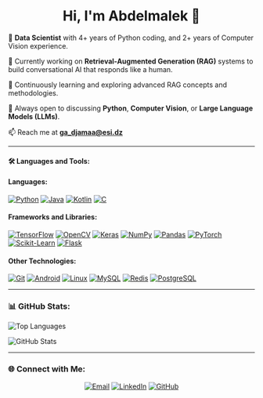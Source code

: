 <h1 align="center">Hi, I'm Abdelmalek 👋</h1>

<p align="left">
  💼 <b>Data Scientist</b> with 4+ years of Python coding, and 2+ years of Computer Vision experience.<br>
  
  🔭 Currently working on <b>Retrieval-Augmented Generation (RAG)</b> systems to build conversational AI that responds like a human.<br>
  
  🌱 Continuously learning and exploring advanced RAG concepts and methodologies.<br>
  
  💬 Always open to discussing <b>Python</b>, <b>Computer Vision</b>, or <b>Large Language Models (LLMs)</b>.<br>
  
  📫 Reach me at **ga_djamaa@esi.dz**
</p>

---

#### 🛠️ Languages and Tools:

#### Languages:
<p align="left">
  <a href="https://www.python.org/"><img alt="Python" src="https://img.shields.io/badge/Python-14354C.svg?logo=python&logoColor=white"></a>
  <a href="https://www.java.com/"><img alt="Java" src="https://img.shields.io/badge/Java-007396.svg?logo=openjdk&logoColor=white"></a>
  <a href="https://kotlinlang.org/"><img alt="Kotlin" src="https://img.shields.io/badge/Kotlin-0095D5.svg?logo=kotlin&logoColor=white"></a>
  <a href="https://en.wikipedia.org/wiki/C_(programming_language)"><img alt="C" src="https://img.shields.io/badge/C-A8B9CC.svg?logo=c&logoColor=white"></a>
</p>

#### Frameworks and Libraries:
<p align="left">
  <a href="https://www.tensorflow.org/"><img alt="TensorFlow" src="https://img.shields.io/badge/TensorFlow-FF6F00.svg?logo=TensorFlow&logoColor=white"></a>
  <a href="https://opencv.org/"><img alt="OpenCV" src="https://img.shields.io/badge/OpenCV-5C3EE8.svg?logo=opencv&logoColor=white"></a>
  <a href="https://keras.io/"><img alt="Keras" src="https://img.shields.io/badge/Keras-D00000.svg?logo=Keras&logoColor=white"></a>
  <a href="https://numpy.org/"><img alt="NumPy" src="https://img.shields.io/badge/Numpy-013243.svg?logo=numpy&logoColor=white"></a>
  <a href="https://pandas.pydata.org/"><img alt="Pandas" src="https://img.shields.io/badge/Pandas-150458.svg?logo=pandas&logoColor=white"></a>
  <a href="https://pytorch.org/"><img alt="PyTorch" src="https://img.shields.io/badge/PyTorch-EE4C2C.svg?logo=pytorch&logoColor=white"></a>
  <a href="https://scikit-learn.org/"><img alt="Scikit-Learn" src="https://img.shields.io/badge/ScikitLearn-b7569B.svg?logo=scikit-learn&logoColor=white"></a>
  <a href="https://flask.palletsprojects.com/"><img alt="Flask" src="https://img.shields.io/badge/Flask-E0979D?logo=Flask&logoColor=white"></a>
</p>

#### Other Technologies:
<p align="left">
  <a href="https://git-scm.com/"><img alt="Git" src="https://img.shields.io/badge/Git-F05032.svg?logo=git&logoColor=white"></a>
  <a href="https://developer.android.com/"><img alt="Android" src="https://img.shields.io/badge/Android-3DDC84.svg?logo=android&logoColor=white"></a>
  <a href="https://www.linux.org/"><img alt="Linux" src="https://img.shields.io/badge/Linux-FCC624.svg?logo=linux&logoColor=black"></a>
  <a href="https://www.mysql.com/"><img alt="MySQL" src="https://img.shields.io/badge/MySQL-00f.svg?logo=mysql&logoColor=white"></a>
  <a href="https://redis.io/"><img alt="Redis" src="https://img.shields.io/badge/Redis-DC382D.svg?logo=redis&logoColor=white"></a>
  <a href="https://www.postgresql.org/"><img alt="PostgreSQL" src="https://img.shields.io/badge/PostgreSQL-316192.svg?logo=postgresql&logoColor=white"></a>
</p>

---

### 📊 GitHub Stats:
<p align="left">
  <img align="center" src="https://github-readme-stats.vercel.app/api/top-langs?username=abdelmalek0&show_icons=true&locale=en&layout=compact" alt="Top Languages" />
</p>
<p align="left">
  <img align="center" src="https://github-readme-stats.vercel.app/api?username=abdelmalek0&show_icons=true&locale=en" alt="GitHub Stats" />
</p>

---

### 🌐 Connect with Me:
<p align="center">
  <a href="mailto:ga_djamaa@esi.dz"><img src="https://img.shields.io/badge/-Email-D14836?style=flat-square&logo=Gmail&logoColor=white" alt="Email"></a>
  <a href="https://www.linkedin.com/in/abdelmalek-djamaa-cs/"><img src="https://img.shields.io/badge/-LinkedIn-0077B5?style=flat-square&logo=Linkedin&logoColor=white" alt="LinkedIn"></a>
  <a href="https://github.com/abdelmalek0"><img src="https://img.shields.io/badge/-GitHub-181717?style=flat-square&logo=github&logoColor=white" alt="GitHub"></a>
</p>
